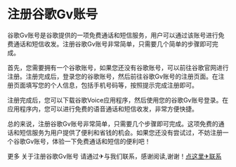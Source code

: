 # 注册谷歌Gv账号

谷歌Gv账号是谷歌提供的一项免费通话和短信服务，用户可以通过该账号进行免费通话和短信收发。注册谷歌Gv账号非常简单，只需要几个简单的步骤即可完成。

首先，您需要拥有一个谷歌账号，如果您还没有谷歌账号，可以前往谷歌官网进行注册。注册完成后，登录您的谷歌账号，然后前往谷歌Gv账号的注册页面。在注册页面填写您的个人信息，包括手机号码等，按照提示完成注册即可。

注册完成后，您可以下载谷歌Voice应用程序，然后使用您的谷歌Gv账号登录。在应用程序内，您可以进行免费的语音通话和短信收发，非常方便快捷。

总的来说，注册谷歌Gv账号非常简单，只需要几个步骤即可完成。这项免费的通话和短信服务为用户提供了便利和省钱的机会。如果您还没有尝试过，不妨注册一个谷歌Gv账号，体验一下免费通话和短信的便利吧！

更多 关于注册谷歌Gv账号 请通过✈与我们联系，感谢阅读,谢谢！[点这里✈联系](https://a.k02.cc)